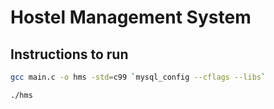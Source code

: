 # Hostel Management System

## Instructions to run

```bash
gcc main.c -o hms -std=c99 `mysql_config --cflags --libs`

./hms

```
